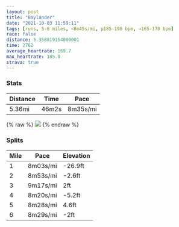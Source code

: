 ```yaml
---
layout: post
title: "Baylander"
date: "2021-10-03 11:59:11"
tags: [runs, 5-6 miles, <8m45s/mi, μ185-190 bpm, →165-170 bpm]
race: false
distance: 5.358819154000001
time: 2762
average_heartrate: 169.7
max_heartrate: 185.0
strava: true
---
```


### Stats

| Distance | Time | Pace |
|----------|------|------|
|5.36mi|46m2s|8m35s/mi|

{% raw %}
<img src='https://maps.googleapis.com/maps/api/staticmap?maptype=roadmap&path=enc:yhwwFrvsbMMTI\UX?^KPAJh@~@\h@f@b@NBLJV\l@@VJJLZLP@LN?FJ^NZ\DNb@ANB?PYAXM^GXCD]dAo@z@]l@k@bBSb@Mh@S\MLe@bA]pA_AjCIf@Tt@?FOp@FAELQHGAYOmCaBIIIQ_@UWWsCyAiAg@_A[_@YM[qAy@OACECW{B{@KE]]e@U]@GYUc@YQYU[OQSaAwA}@eAUc@GUaAwAQa@Yc@w@w@cAi@e@O]g@{B}AW_@_@_@o@g@KA_Ak@a@a@{@i@iAkA{@e@[KQSq@Ya@UwAgA[]YMOOiAc@l@XZT\LjAJBCSAg@OaAe@_AWc@OKG_@AYHe@KYQc@K[Ek@@}@KkAIwAWy@m@mAm@}@i@]a@e@SOCWOa@o@a@c@DWDCBKGg@CGk@OSMQEQ@BGCC@DAQ@KCCFGC?DEMQUg@MG]e@AOLo@gAWo@Wy@Ks@Qu@W[OUA?KWa@Sk@^i@iEeAk@KoAK@Ay@]{@g@BUIKAQCC@EHE?GGE@CQGASUOKONUBSIQUWKe@OGMQE?CEOAQ@]CKKs@Qu@@a@Ds@ZiBLo@?g@K_AYSIi@EiCkA_@WKCe@Wk@]_BoAo@[YUi@QOOaH_Ek@UiA{@kBiAk@e@eAk@iAu@m@W_@][Qa@QGMa@Qk@Yq@i@yBqA_@_@cAg@iAs@kCmAoAs@_BeAgF{DsCkB}A{@][g@Uw@k@eAo@i@WgBoAgAk@WUu@_@m@c@eCuAa@WKK{@i@aBsAiBaAa@YiB}@aAy@i@a@oBgAgAg@Y]g@Ua@YiAq@YUsEkCmAeAw@a@]]g@WaAw@gAm@_@OeBqA_@]m@UYWg@o@y@g@WWoAo@_As@uAs@[S[]qAaAKGcA][OYYkAu@}Ay@uAk@c@U_Am@kAm@_@a@g@SGIeAc@wB_BeAcAa@SKA_@Qq@o@oAa@s@[][}@e@m@Y_@]qBkAuD_D[[gAeAkA_AUi@OMcAe@GI]Qi@fA&key=AIzaSyC1MId7bFpkLXNAaYhBSTb8jLyiSqzbDtM&size=800x800&markers=color:yellow|label:S|40.75677,-73.99802&markers=color:green|label:F|40.81902999999994,-73.96197999999978'>
{% endraw %}

### Splits

| Mile | Pace | Elevation |
|------|------|-----------|
|1|8m03s/mi|-26.9ft|
|2|8m53s/mi|-2.6ft|
|3|9m17s/mi|2ft|
|4|8m20s/mi|-5.2ft|
|5|8m28s/mi|4.6ft|
|6|8m29s/mi|-2ft|
